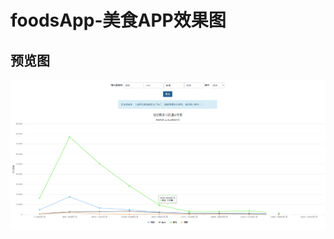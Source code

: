 # foodsApp-美食APP效果图



## 预览图
![Screenshot](https://raw.githubusercontent.com/596008520/jobSalarys/master/preview.png)
